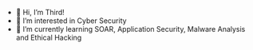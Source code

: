 - 👋 Hi, I’m Third!
- 👀 I’m interested in Cyber Security
- 🌱 I’m currently learning SOAR, Application Security, Malware Analysis and Ethical Hacking
  

<!---
DAHOTOYIII/DAHOTOYIII is a ✨ special ✨ repository because its `README.md` (this file) appears on your GitHub profile.
You can click the Preview link to take a look at your changes.
--->
